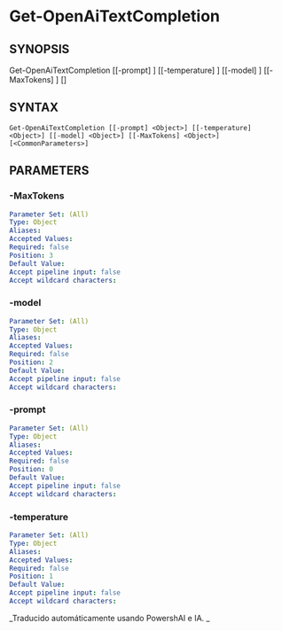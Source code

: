 ﻿---
external help file: powershai-help.xml
schema: 2.0.0
powershai: true
---

# Get-OpenAiTextCompletion

## SYNOPSIS <!--!= @#Synop !-->

Get-OpenAiTextCompletion [[-prompt] <Object>] [[-temperature] <Object>] [[-model] <Object>] [[-MaxTokens] <Object>] [<CommonParameters>]


## SYNTAX <!--!= @#Syntax !-->

```
Get-OpenAiTextCompletion [[-prompt] <Object>] [[-temperature] <Object>] [[-model] <Object>] [[-MaxTokens] <Object>] [<CommonParameters>]
```

## PARAMETERS <!--!= @#Params !-->

### -MaxTokens

```yml
Parameter Set: (All)
Type: Object
Aliases: 
Accepted Values: 
Required: false
Position: 3
Default Value: 
Accept pipeline input: false
Accept wildcard characters: 
```

### -model

```yml
Parameter Set: (All)
Type: Object
Aliases: 
Accepted Values: 
Required: false
Position: 2
Default Value: 
Accept pipeline input: false
Accept wildcard characters: 
```

### -prompt

```yml
Parameter Set: (All)
Type: Object
Aliases: 
Accepted Values: 
Required: false
Position: 0
Default Value: 
Accept pipeline input: false
Accept wildcard characters: 
```

### -temperature

```yml
Parameter Set: (All)
Type: Object
Aliases: 
Accepted Values: 
Required: false
Position: 1
Default Value: 
Accept pipeline input: false
Accept wildcard characters: 
```




<!--PowershaiAiDocBlockStart-->
_Traducido automáticamente usando PowershAI e IA. 
_
<!--PowershaiAiDocBlockEnd-->

